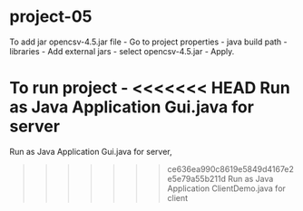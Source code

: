 # project-05

To add jar opencsv-4.5.jar file -
Go to project properties - java build path - libraries - Add external jars - select opencsv-4.5.jar - Apply.

To run project -
<<<<<<< HEAD
Run as Java Application Gui.java for server
=======
Run as Java Application Gui.java for server, 
>>>>>>> ce636ea990c8619e5849d4167e2e5e79a55b211d
Run as Java Application ClientDemo.java for client
